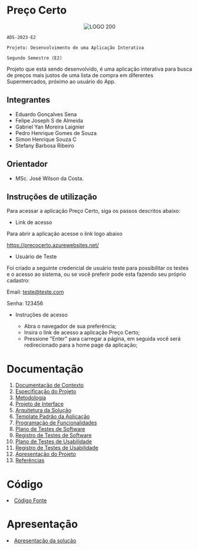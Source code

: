 # Preço Certo


 <p align="center">
  <img src="https://github.com/ICEI-PUC-Minas-PMV-ADS/pmv-ads-2023-2-e2-proj-int-t3-pmv-ads-2023-2-e2-projprecocerto-g4-t3/assets/74187849/f0c25afc-ee3a-4832-bea8-c8f1f6faab2b" alt="LOGO 200">
</p>



`ADS-2023-E2`

`Projeto: Desenvolvimento de uma Aplicação Interativa`

`Segundo Semestre (E2)`

Projeto que está sendo desenvolvido, é uma aplicação interativa para busca de preços mais justos de uma lista de compra em diferentes Supermercados, próximo ao usuário do App.

## Integrantes

* Eduardo Gonçalves Sena
* Felipe Joseph S de Almeida
* Gabriel Yan Moreira Laignier
* Pedro Henrique Gomes de Souza
* Simon Henrique Souza C
* Stefany Barbosa Ribeiro

## Orientador

* MSc. José Wilson da Costa.

## Instruções de utilização

Para acessar a aplicação Preço Certo, siga os passos descritos abaixo:

* Link de acesso

Para abrir a aplicação acesse o link logo abaixo

https://precocerto.azurewebsites.net/

* Usuário de Teste 

Foi criado a seguinte credencial de usuário teste para possibilitar os testes e o acesso ao sistema, ou se você preferir pode esta fazendo seu próprio cadastro:

Email: teste@teste.com

Senha: 123456

* Instruções de acesso

  - Abra o navegador de sua preferência;
  - Insira o link de acesso a aplicação Preço Certo;
  - Pressione "Enter" para carregar a página, em seguida você será redirecionado para a home page da aplicação;

# Documentação

<ol>
<li><a href="docs/01-Documentação de Contexto.md"> Documentação de Contexto</a></li>
<li><a href="docs/02-Especificação do Projeto.md"> Especificação do Projeto</a></li>
<li><a href="docs/03-Metodologia.md"> Metodologia</a></li>
<li><a href="docs/04-Projeto de Interface.md"> Projeto de Interface</a></li>
<li><a href="docs/05-Arquitetura da Solução.md"> Arquitetura da Solução</a></li>
<li><a href="docs/06-Template Padrão da Aplicação.md"> Template Padrão da Aplicação</a></li>
<li><a href="docs/07-Programação de Funcionalidades.md"> Programação de Funcionalidades</a></li>
<li><a href="docs/08-Plano de Testes de Software.md"> Plano de Testes de Software</a></li>
<li><a href="docs/09-Registro de Testes de Software.md"> Registro de Testes de Software</a></li>
<li><a href="docs/10-Plano de Testes de Usabilidade.md"> Plano de Testes de Usabilidade</a></li>
<li><a href="docs/11-Registro de Testes de Usabilidade.md"> Registro de Testes de Usabilidade</a></li>
<li><a href="docs/12-Apresentação do Projeto.md"> Apresentação do Projeto</a></li>
<li><a href="docs/13-Referências.md"> Referências</a></li>
</ol>

# Código

<li><a href="src/README.md"> Código Fonte</a></li>

# Apresentação

<li><a href="presentation/README.md"> Apresentação da solução</a></li>
